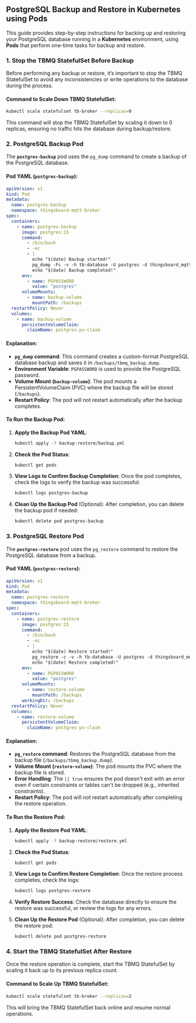 ## PostgreSQL Backup and Restore in Kubernetes using Pods

This guide provides step-by-step instructions for backing up and restoring your PostgreSQL database running in a
**Kubernetes** environment, using **Pods** that perform one-time tasks for backup and restore.

### 1. Stop the TBMQ StatefulSet Before Backup

Before performing any backup or restore, it’s important to stop the TBMQ StatefulSet to avoid any inconsistencies or
write operations to the database during the process.

#### Command to Scale Down TBMQ StatefulSet:

```bash
kubectl scale statefulset tb-broker --replicas=0
```

This command will stop the TBMQ StatefulSet by scaling it down to 0 replicas, ensuring no traffic hits the database
during backup/restore.

### 2. PostgreSQL Backup Pod

The **`postgres-backup`** pod uses the `pg_dump` command to create a backup of the PostgreSQL database.

#### Pod YAML (`postgres-backup`):

```yaml
apiVersion: v1
kind: Pod
metadata:
  name: postgres-backup
  namespace: thingsboard-mqtt-broker
spec:
  containers:
    - name: postgres-backup
      image: postgres:15
      command:
        - /bin/bash
        - -ec
        - |
          echo "$(date) Backup started!"
          pg_dump -Fc -v -h tb-database -U postgres -d thingsboard_mqtt_broker > /backups/tbmq_backup.dump
          echo "$(date) Backup completed!"
      env:
        - name: PGPASSWORD
          value: "postgres"
      volumeMounts:
        - name: backup-volume
          mountPath: /backups
  restartPolicy: Never
  volumes:
    - name: backup-volume
      persistentVolumeClaim:
        claimName: postgres-pv-claim
```

#### Explanation:

- **`pg_dump` command**: This command creates a custom-format PostgreSQL database backup and saves it in
  `/backups/tbmq_backup.dump`.
- **Environment Variable**: `PGPASSWORD` is used to provide the PostgreSQL password.
- **Volume Mount (`backup-volume`)**: The pod mounts a PersistentVolumeClaim (PVC) where the backup file will be
  stored (`/backups`).
- **Restart Policy**: The pod will not restart automatically after the backup completes.

#### To Run the Backup Pod:

1. **Apply the Backup Pod YAML**:
   ```bash
   kubectl apply -f backup-restore/backup.yml
   ```

2. **Check the Pod Status**:
   ```bash
   kubectl get pods
   ```

3. **View Logs to Confirm Backup Completion**:
   Once the pod completes, check the logs to verify the backup was successful:
   ```bash
   kubectl logs postgres-backup
   ```

4. **Clean Up the Backup Pod** (Optional):
   After completion, you can delete the backup pod if needed:
   ```bash
   kubectl delete pod postgres-backup
   ```

### 3. PostgreSQL Restore Pod

The **`postgres-restore`** pod uses the `pg_restore` command to restore the PostgreSQL database from a backup.

#### Pod YAML (`postgres-restore`):

```yaml
apiVersion: v1
kind: Pod
metadata:
  name: postgres-restore
  namespace: thingsboard-mqtt-broker
spec:
  containers:
    - name: postgres-restore
      image: postgres:15
      command:
        - /bin/bash
        - -ec
        - |
          echo "$(date) Restore started!"
          pg_restore -c -v -h tb-database -U postgres -d thingsboard_mqtt_broker /backups/tbmq_backup.dump || true
          echo "$(date) Restore completed!"
      env:
        - name: PGPASSWORD
          value: "postgres"
      volumeMounts:
        - name: restore-volume
          mountPath: /backups
      workingDir: /backups
  restartPolicy: Never
  volumes:
    - name: restore-volume
      persistentVolumeClaim:
        claimName: postgres-pv-claim
```

#### Explanation:

- **`pg_restore` command**: Restores the PostgreSQL database from the backup file (`/backups/tbmq_backup.dump`).
- **Volume Mount (`restore-volume`)**: The pod mounts the PVC where the backup file is stored.
- **Error Handling**: The `|| true` ensures the pod doesn't exit with an error even if certain constraints or tables
  can't be dropped (e.g., inherited constraints).
- **Restart Policy**: The pod will not restart automatically after completing the restore operation.

#### To Run the Restore Pod:

1. **Apply the Restore Pod YAML**:
   ```bash
   kubectl apply -f backup-restore/restore.yml
   ```

2. **Check the Pod Status**:
   ```bash
   kubectl get pods
   ```

3. **View Logs to Confirm Restore Completion**:
   Once the restore process completes, check the logs:
   ```bash
   kubectl logs postgres-restore
   ```

4. **Verify Restore Success**:
   Check the database directly to ensure the restore was successful, or review the logs for any errors.

5. **Clean Up the Restore Pod** (Optional):
   After completion, you can delete the restore pod:
   ```bash
   kubectl delete pod postgres-restore
   ```

### 4. Start the TBMQ StatefulSet After Restore

Once the restore operation is complete, start the TBMQ StatefulSet by scaling it back up to its previous replica count.

#### Command to Scale Up TBMQ StatefulSet:

```bash
kubectl scale statefulset tb-broker --replicas=2
```

This will bring the TBMQ StatefulSet back online and resume normal operations.
